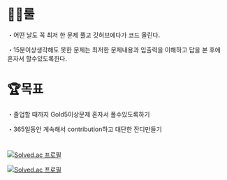 # 👩‍💻룰

・어떤 날도 꼭 최저 한 문제 풀고 깃허브에다가 코드 올린다. 

・15분이상생각해도 못한 문제는 최저한 문제내용과 입출력을 이해하고 답을 본 후에 혼자서 할수있도록한다.


# 🏆목표

・졸업할 때까지 Gold5이상문제 혼자서 풀수있도록하기

・365일동안 계속해서 contribution하고 대단한 잔디만들기

# 

[![Solved.ac
프로필](http://mazassumnida.wtf/api/v2/generate_badge?boj=katohiro22)](https://solved.ac/{handle})

[![Solved.ac
프로필](http://mazassumnida.wtf/api/mini/generate_badge?boj=katohiro22)](https://solved.ac/{handle}) 
